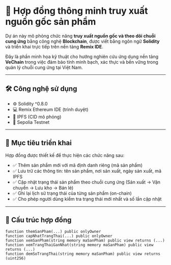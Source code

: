 # 🧾 Hợp đồng thông minh truy xuất nguồn gốc sản phẩm

Dự án này mô phỏng chức năng **truy xuất nguồn gốc và theo dõi chuỗi cung ứng** bằng công nghệ **Blockchain**, được viết bằng ngôn ngữ **Solidity** và triển khai trực tiếp trên nền tảng **Remix IDE**. 

Đây là phần minh họa kỹ thuật cho hướng nghiên cứu ứng dụng nền tảng **VeChain** trong việc đảm bảo tính minh bạch, xác thực và bền vững trong quản lý chuỗi cung ứng tại Việt Nam.

---

## 🛠️ Công nghệ sử dụng

- ⚙️ Solidity ^0.8.0
- 💻 Remix Ethereum IDE (trình duyệt)
- 🔗 IPFS (CID mô phỏng)
- 🧪 Sepolia Testnet

---

## 🎯 Mục tiêu triển khai

Hợp đồng được thiết kế để thực hiện các chức năng sau:

- ✅ Thêm sản phẩm mới với mã định danh riêng (mã sản phẩm)
- ✅ Lưu trữ các thông tin: tên sản phẩm, nơi sản xuất, ngày sản xuất, mã IPFS
- ✅ Cập nhật trạng thái sản phẩm theo chuỗi cung ứng (Sản xuất → Vận chuyển → Lưu kho → Bán lẻ)
- ✅ Ghi lại lịch sử trạng thái của từng sản phẩm (on-chain)
- ✅ Cho phép người dùng kiểm tra trạng thái mới nhất và số lần cập nhật

---

## 🔧 Cấu trúc hợp đồng

```solidity
function themSanPham(...) public onlyOwner
function capNhatTrangThai(...) public onlyOwner
function xemSanPham(string memory maSanPham) public view returns (...)
function xemTrangThaiGanNhat(string memory maSanPham) public view returns (...)
function demSoTrangThai(string memory maSanPham) public view returns (uint256)
